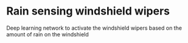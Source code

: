# Rain sensing windshield wipers
Deep learning network to activate the windshield wipers based on the amount of rain on the windshield
